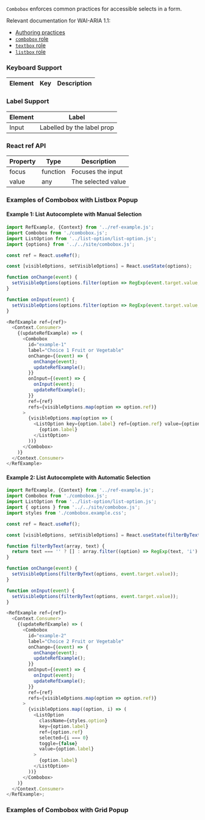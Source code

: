 `Combobox` enforces common practices for accessible selects in a form.

Relevant documentation for WAI-ARIA 1.1:
- [Authoring practices](https://www.w3.org/TR/wai-aria-practices-1.1/#combobox)
- [`combobox` role](https://www.w3.org/TR/wai-aria-1.1/#combobox)
- [`textbox` role](https://www.w3.org/TR/wai-aria-1.1/#textbox)
- [`listbox` role](https://www.w3.org/TR/wai-aria-1.1/#listbox)

### Keyboard Support

| Element | Key | Description |
| --- | --- | --- |

### Label Support

| Element | Label |
| --- | --- |
| Input | Labelled by the label prop |

### React ref API

| Property | Type | Description |
| --- | --- | --- |
| focus | function | Focuses the input |
| value | any | The selected value |

### Examples of Combobox with Listbox Popup

#### Example 1: List Autocomplete with Manual Selection

```js
import RefExample, {Context} from '../ref-example.js';
import Combobox from './combobox.js';
import ListOption from '../list-option/list-option.js';
import {options} from '../../site/combobox.js';

const ref = React.useRef();

const [visibleOptions, setVisibleOptions] = React.useState(options);

function onChange(event) {
  setVisibleOptions(options.filter(option => RegExp(event.target.value, 'i').test(option.label)));
}

function onInput(event) {
  setVisibleOptions(options.filter(option => RegExp(event.target.value, 'i').test(option.label)));
}

<RefExample ref={ref}>
  <Context.Consumer>
    {(updateRefExample) => (
      <Combobox
        id="example-1"
        label="Choice 1 Fruit or Vegetable"
        onChange={(event) => {
          onChange(event);
          updateRefExample();
        }}
        onInput={(event) => {
          onInput(event);
          updateRefExample();
        }}
        ref={ref}
        refs={visibleOptions.map(option => option.ref)}
      >
        {visibleOptions.map(option => (
          <ListOption key={option.label} ref={option.ref} value={option.label}>
            {option.label}
          </ListOption>
        ))}
      </Combobox>
    )}
  </Context.Consumer>
</RefExample>
```

#### Example 2: List Autocomplete with Automatic Selection

```js
import RefExample, {Context} from '../ref-example.js';
import Combobox from './combobox.js';
import ListOption from '../list-option/list-option.js';
import { options } from '../../site/combobox.js';
import styles from './combobox.example.css';

const ref = React.useRef();

const [visibleOptions, setVisibleOptions] = React.useState(filterByText(options, ''));

function filterByText(array, text) {
  return text === '' ? [] : array.filter((option) => RegExp(text, 'i').test(option.label));
}

function onChange(event) {
  setVisibleOptions(filterByText(options, event.target.value));
}

function onInput(event) {
  setVisibleOptions(filterByText(options, event.target.value));
}

<RefExample ref={ref}>
  <Context.Consumer>
    {(updateRefExample) => (
      <Combobox
        id="example-2"
        label="Choice 2 Fruit or Vegetable"
        onChange={(event) => {
          onChange(event);
          updateRefExample();
        }}
        onInput={(event) => {
          onInput(event);
          updateRefExample();
        }}
        ref={ref}
        refs={visibleOptions.map(option => option.ref)}
      >
        {visibleOptions.map((option, i) => (
          <ListOption
            className={styles.option}
            key={option.label}
            ref={option.ref}
            selected={i === 0}
            toggle={false}
            value={option.label}
          >
            {option.label}
          </ListOption>
        ))}
      </Combobox>
    )}
  </Context.Consumer>
</RefExample>;
```

### Examples of Combobox with Grid Popup
